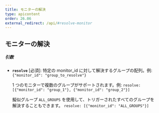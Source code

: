 ```yaml
---
title: モニターの解決
type: apicontent
order: 26.06
external_redirect: /api/#resolve-monitor
---
```


## モニターの解決

##### 引数
* **`resolve`** [必須]:
    特定の monitor_id に対して解決するグループの配列。例:
    `{"monitor_id": "group_to_resolve"}`

    1 つのモニターで複数のグループがサポートされます。例:
    `resolve: [{"monitor_id": "group_1"}, {"monitor_id": "group_2"}]`

    擬似グループ `ALL_GROUPS` を使用して、トリガーされたすべてのグループを解決することもできます。
    `resolve: [{"monitor_id": "ALL_GROUPS"}]`
